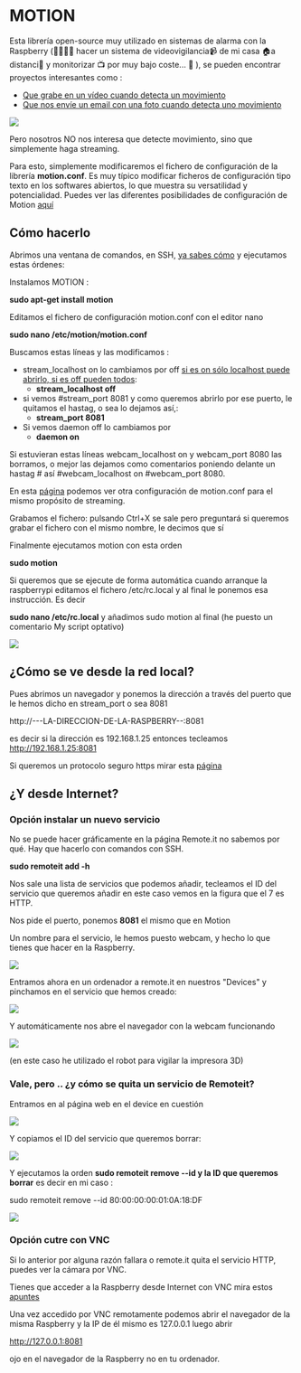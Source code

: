 # MOTION

Esta librería open-source muy utilizado en sistemas de alarma con la Raspberry (🤔🤔🤔🤔 hacer un sistema de videovigilancia📹 de mi casa 🏠a distanci📡 y monitorizar 📺 por muy bajo coste... 🤔 ), se pueden encontrar proyectos interesantes como :

* [Que grabe en un vídeo cuando detecta un movimiento](https://projects.raspberrypi.org/en/projects/parent-detector)
* [Que nos envíe un email con una foto cuando detecta uno movimiento](https://www.instructables.com/Raspberry-Pi-Motion-Detector-and-Alert-System/)

![](https://projects-static.raspberrypi.org/projects/parent-detector/97801ad05b15780b97e6fb975026710155e616e4/en/images/banner.png)

Pero nosotros NO nos interesa que detecte movimiento, sino que simplemente haga streaming.

Para esto, simplemente modificaremos el fichero de configuración de la librería **motion.conf**. Es muy típico modificar ficheros de configuración tipo texto en los softwares abiertos, lo que muestra su versatilidad y potencialidad. Puedes ver las diferentes posibilidades de configuración de Motion [aquí](https://motion-project.github.io/motion_config.html)

## Cómo hacerlo

Abrimos una ventana de comandos, en SSH, [ya sabes cómo](https://catedu.github.io/raspberry-muy-basico/5-ssh.html) y ejecutamos estas órdenes:

Instalamos MOTION :

**sudo apt-get install motion**

Editamos el fichero de configuración motion.conf con el editor nano

**sudo nano /etc/motion/motion.conf**

Buscamos estas líneas y las modificamos :

* stream_localhost on lo cambiamos por off [si es on sólo localhost puede abrirlo, si es off pueden todos](https://raspberrypi.stackexchange.com/questions/108419/stream-raspberry-pi-camera-on-web-page):
  * **stream_localhost off**
* si vemos #stream_port 8081 y como queremos abrirlo por ese puerto, le quitamos el hastag, o sea lo dejamos así,:
  * **stream_port 8081**
* Si vemos daemon off lo cambiamos por
  * **daemon on**

Si estuvieran estas líneas webcam_localhost on y webcam_port 8080 las borramos, o mejor las dejamos como comentarios poniendo delante un hastag # así #webcam_localhost on #webcam_port 8080.

En esta [página](https://raspberryparatorpes.net/instalacion/conectar-una-webcam-con-motion-en-raspberry-pi/) podemos ver otra configuración de motion.conf para el mismo propósito de streaming.

Grabamos el fichero: pulsando Ctrl+X se sale pero preguntará si queremos grabar el fichero con el mismo nombre, le decimos que sí

Finalmente ejecutamos motion con esta orden

**sudo motion**

Si queremos que se ejecute de forma automática cuando arranque la raspberrypi editamos el fichero /etc/rc.local y al final le ponemos esa instrucción. Es decir

**sudo nano /etc/rc.local**
y añadimos sudo motion al final (he puesto un comentario My script optativo)

![](/assets/arranquemotion.jpg)

## ¿Cómo se ve desde la red local?

Pues abrimos un navegador y ponemos la dirección a través del puerto que le hemos dicho en stream_port o sea 8081

http://---LA-DIRECCION-DE-LA-RASPBERRY--:8081

es decir si la dirección es 192.168.1.25 entonces tecleamos http://192.168.1.25:8081

Si queremos un protocolo seguro https mirar esta [página](https://raspberrypi.stackexchange.com/questions/107868/motion-security/107872#107872)

## ¿Y desde Internet?

### Opción instalar un nuevo servicio
No se puede hacer gráficamente en la página Remote.it no sabemos por qué. Hay que hacerlo con comandos con SSH.

**sudo remoteit add -h**

Nos sale una lista de servicios que podemos añadir, tecleamos el ID del servicio que queremos añadir en este caso vemos en la figura que el 7 es HTTP.

Nos pide el puerto, ponemos **8081** el mismo que en Motion

Un nombre para el servicio, le hemos puesto webcam, y hecho lo que tienes que hacer en la Raspberry.

![](/assets/remoteit1.jpg)

Entramos ahora en un ordenador a remote.it en nuestros "Devices" y pinchamos en el servicio que hemos creado:

![](/assets/remoteit2.jpg)

Y automáticamente nos abre el navegador con la webcam funcionando

![](/assets/remoteit3.jpg)

(en este caso he utilizado el robot para vigilar la impresora 3D)

### Vale, pero .. ¿y cómo se quita un servicio de Remoteit?

Entramos en al página web en el device en cuestión

![](/assets/remoteit6.jpg)

Y copiamos el ID del servicio que queremos borrar:

![](/assets/remoteit4.jpg)

Y ejecutamos la orden **sudo remoteit remove --id y la ID que queremos borrar** es decir en mi caso :

 sudo remoteit remove --id 80:00:00:00:01:0A:18:DF

![](/assets/remoteit5.jpg)

### Opción cutre con VNC

Si lo anterior por alguna razón fallara o remote.it quita el servicio HTTP, puedes ver la cámara por VNC.

Tienes que acceder a la Raspberry desde Internet con VNC mira estos [apuntes](https://catedu.github.io/raspberry-muy-basico/11-conectando-desde-internet.html)

Una vez accedido por VNC remotamente podemos abrir el navegador de la misma Raspberry y la IP de él mismo es 127.0.0.1 luego abrir

http://127.0.0.1:8081

ojo en el navegador de la Raspberry no en tu ordenador.
